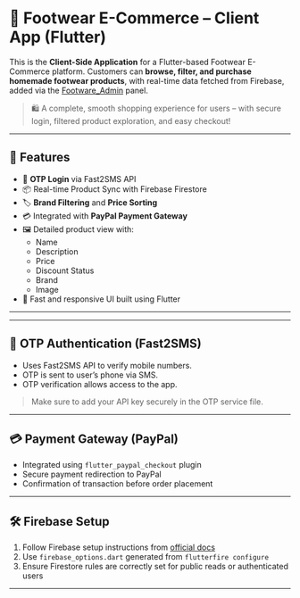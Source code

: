 # 👟 Footwear E-Commerce – Client App (Flutter)

This is the **Client-Side Application** for a Flutter-based Footwear E-Commerce platform. Customers can **browse, filter, and purchase homemade footwear products**, with real-time data fetched from Firebase, added via the [Footware_Admin](https://github.com/srivasishta/Footware_Admin) panel.

> 🛍️ A complete, smooth shopping experience for users – with secure login, filtered product exploration, and easy checkout!

---

## 🌟 Features

- 🔐 **OTP Login** via Fast2SMS API
- 📦 Real-time Product Sync with Firebase Firestore
- 🏷️ **Brand Filtering** and **Price Sorting**
- 💳 Integrated with **PayPal Payment Gateway**
- 🖼️ Detailed product view with:
  - Name
  - Description
  - Price
  - Discount Status
  - Brand
  - Image
- 🚀 Fast and responsive UI built using Flutter

---

---

## 🔐 OTP Authentication (Fast2SMS)

- Uses Fast2SMS API to verify mobile numbers.
- OTP is sent to user’s phone via SMS.
- OTP verification allows access to the app.

> Make sure to add your API key securely in the OTP service file.

---

## 💳 Payment Gateway (PayPal)

- Integrated using `flutter_paypal_checkout` plugin
- Secure payment redirection to PayPal
- Confirmation of transaction before order placement

---

## 🛠 Firebase Setup

1. Follow Firebase setup instructions from [official docs](https://firebase.flutter.dev/)
2. Use `firebase_options.dart` generated from `flutterfire configure`
3. Ensure Firestore rules are correctly set for public reads or authenticated users

---

